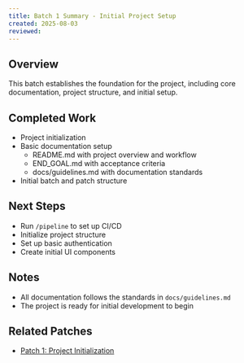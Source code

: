 ```yaml
---
title: Batch 1 Summary - Initial Project Setup
created: 2025-08-03
reviewed: 
---
```


## Overview
This batch establishes the foundation for the project, including core documentation, project structure, and initial setup.

## Completed Work
- Project initialization
- Basic documentation setup
  - README.md with project overview and workflow
  - END_GOAL.md with acceptance criteria
  - docs/guidelines.md with documentation standards
- Initial batch and patch structure

## Next Steps
- Run `/pipeline` to set up CI/CD
- Initialize project structure
- Set up basic authentication
- Create initial UI components

## Notes
- All documentation follows the standards in `docs/guidelines.md`
- The project is ready for initial development to begin

## Related Patches
- [Patch 1: Project Initialization](../patches/patch-1/PATCH1_SUMMARY.md)
